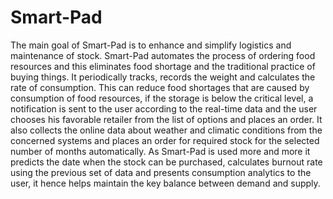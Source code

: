 # Smart-Pad
The main goal of Smart-Pad is to enhance and simplify logistics and maintenance of stock. Smart-Pad automates the process of ordering food resources and this eliminates food shortage and the traditional practice of buying things. It periodically tracks, records the weight and calculates the rate of consumption. This can reduce food shortages that are caused by consumption of food resources, if the storage is below the critical level, a notification is sent to the user according to the real-time data and the user chooses his favorable retailer from the list of options and places an order. It also collects the online data about weather and climatic conditions from the concerned systems and places an order for required stock for the selected number of months automatically. As Smart-Pad is used more and more it predicts the date when the stock can be purchased, calculates burnout rate using the previous set of data and presents consumption analytics to the user, it hence helps maintain the key balance between demand and supply.
